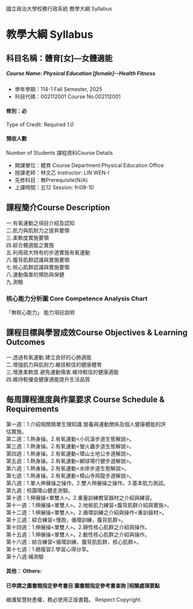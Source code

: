 國立政治大學校務行政系統 教學大綱 Syllabus
# 教學大綱 Syllabus
##  科目名稱：體育[女]—女體適能
#####  Course Name: Physical Education [female]--Health Fitness
  * 學年學期：114-1 Fall Semester, 2025 
  * 科目代碼：002112001 Course No.002112001
#### 修別：必
Type of Credit: Required 
_1.0_
#### 預收人數
Number of Students
課程資料Course Details
  * 開課單位：體育 Course Department:Physical Education Office 
  * 授課老師：林文乙 Instructor: LIN WEN-I 
  * 先修科目：無Prerequisite(N/A)
  * 上課時間：五12 Session: fri08-10
##  課程簡介Course Description
一.有氧運動之項目介紹及認知  
二.肌力與肌耐力之提昇要領  
三.柔軟度實施要領  
四.綜合體適能之實施  
五.利用政大特有的步道實施有氧運動  
六.腹背肌群認識與實施要領  
七.核心肌群認識與實施要領  
八.運動傷害的預防與保健  
九.測驗
###  核心能力分析圖 Core Competence Analysis Chart
「無核心能力」 
能力項目說明
##  課程目標與學習成效Course Objectives & Learning Outcomes 
一.透過有氧運動.建立良好的心肺適能  
二.增強肌力與肌耐力.維技較佳的健康體育  
三.增進柔軟度.避免運動傷害.維持較佳的健康適能  
四.維持較優良健康適能提升生活品質
##  每周課程進度與作業要求 Course Schedule & Requirements
第一週：1.介紹相關簡單生理知識.營養與運動關係及個人健康體能的評   
估實施。   
第二週：1.熱身操。2.有氧運動<小坑溪步道生態解說>。   
第三週：1.熱身操。2.有氧運動<螢火蟲步道生態解說>。   
第四週：1.熱身操。2.有氧運動<環山土地公步道解說>。   
第五週：1.熱身操。2.有氧運動<網球場行健步道解說>。   
第六週：1.熱身操。2.有氧運動<水岸步道生態解說>。   
第七週：1.熱身操。2.有氧運動<樟山寺飛龍步道解說>。   
第八週：1.單人伸展操之操作。2.雙人伸展操之操作。3.基本肌力測試。   
第九週：校園環山健走測驗。   
第十週：1.伸展操<單雙人>。2.重量訓練教室器材之介紹與練習。   
第十一週：1.伸展操<單雙人>。2.地板肌力練習<腹背肌群介紹與實施>。   
第十二週：1.伸展操<單雙人>。2.循環訓練之介紹與操作<重訓器材>。   
第十三週：綜合練習<慢跑，循環訓練，腹背肌群>。   
第十四週：1.伸展操<單雙人>。2.靜性核心肌群之介紹與操作。   
第十五週：1.伸展操<單雙人>。2.動性核心肌群之介紹與操作。   
第十六週：綜合練習<循環訓練，腹背肌肌群，核心肌群>。   
第十七週：1.總複習2.學習心得分享。   
第十八週:補測驗
####  其他： Others:
####  已申請之圖書館指定參考書目  圖書館指定參考書查詢 |相關處理要點
維護智慧財產權，務必使用正版書籍。 Respect Copyright.